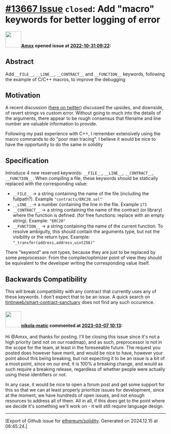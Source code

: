 # [\#13667 Issue](https://github.com/ethereum/solidity/issues/13667) `closed`: Add "macro" keywords for better logging of error

#### <img src="https://avatars.githubusercontent.com/u/2432299?v=4" width="50">[Amxx](https://github.com/Amxx) opened issue at [2022-10-31 09:22](https://github.com/ethereum/solidity/issues/13667):

## Abstract

Add `__FILE__`, `__LINE__`, `__CONTRACT__` and `__FUNCTION__` keywords, following the example of C/C++ macros, to improve the debugging

## Motivation

A recent discussion ([here on twitter](https://twitter.com/MicahZoltu/status/1586894671988785152)) discussed the upsides, and downside, of revert strings vs custom error. Without going to much into the details of the arguments, there appear to be rough consensus that filename and line number are valuable information to provide.

Following my past experience with C++, I remember extensively using the macro commands to do "poor man tracing". I believe it would be nice to have the opportunity to do the same in solidity

## Specification

Introduce 4 new reserved keywords: `__FILE__`, `__LINE__`, `__CONTRACT__`, `__FUNCTION__`.
When compiling a file, these keywords should be statically replaced with the corresponding value:

- `__FILE__` → a string containing the name of the file (including the fullpath?). Example `"contracts/ERC20.sol"`
- `__LINE__` → a number containing the line in the file. Example `173`
- `__CONTRACT__` → a string containing the name of the contract (or library) where the function is defined. (for free functions: replace with an empty string). Example: `"ERC20"`
- `__FUNCTION__` → a string containing the name of the current function. To resolve ambiguity, this should contain the arguments type, but not the visibility or the return type. Example: `"_transfer(address,address,uint256)"`

There "keyword" are not types, because they are just to be replaced by some preprocessor. From the compiler/optimizer point of view they should be equivalent to the developer writing the corresponding value itself.  

## Backwards Compatibility

This will break compatibility with any contract that currently uses any of these keywords. I don't expect that to be an issue. A quick search on [tintinweb/smart-contract-sanctuary](https://github.com/tintinweb/smart-contract-sanctuary) does not find any such occurence.


#### <img src="https://avatars.githubusercontent.com/u/4415530?u=dc3db70e8fbd03f92ca81ee173d57774ce61084d&v=4" width="50">[nikola-matic](https://github.com/nikola-matic) commented at [2023-03-07 10:13](https://github.com/ethereum/solidity/issues/13667#issuecomment-1457903906):

Hi @Amxx, and thanks for posting. I'll be closing this issue since it's not a high priority (and not on our roadmap), and as such, preprocessor is not in the scope for the team, at least in the foreseeable future. The request you posted does however have merit, and would be nice to have, however your point about this being breaking, but not expecting it to be an issue is a bit of a moot point, since on our end, it is 100% a breaking change, and would as such require a breaking release, regardless of whether people were actually using these identifiers or not.

In any case, it would be nice to open a forum post and get some support for this so that we can at least properly prioritize issues for development, since at the moment, we have hundreds of open issues, and not enough resources to address all of them. All in all, if this does get to the point where we decide it's something we'll work on - it will still require language design.


-------------------------------------------------------------------------------



[Export of Github issue for [ethereum/solidity](https://github.com/ethereum/solidity). Generated on 2024.12.15 at 06:45:24.]
